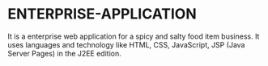 # ENTERPRISE-APPLICATION
It is a enterprise web application for a spicy and salty food item business. It uses languages and technology like HTML, CSS, JavaScript, JSP (Java Server Pages) in the J2EE edition.
